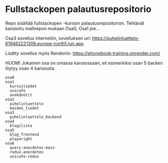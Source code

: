 # Fullstackopen palautusrepositorio

Repo sisältää fullstackopen -kurssin palautusrepositorion. Tehtävät kansioitu mallirepon mukaan Osa0, Osa1 jne...

Osa3 sovellus internetiin, sovelluksen url: https://puhelinluettelo-619462221306.europe-north1.run.app

Lisätty sovellus myös Renderiin: https://phonebook-training.onrender.com/

HUOM! Jokainen osa on omassa kansiossaan, eli esimerkiksi osan 5 backen löytyy osan 4 kansiosta.

```
osa0
osa1
  kurssitiedot
  unicafe
  anekdootit
osa2
  puhelinluettelo
  maiden_tiedot
osa3
  puhelinluettelo_backend
osa4
  blogilista
osa5
  blog_frontend
  playwright
osa6
  query-anecdotes-main
  redux-anecdotes
  unicafe-redux
```

